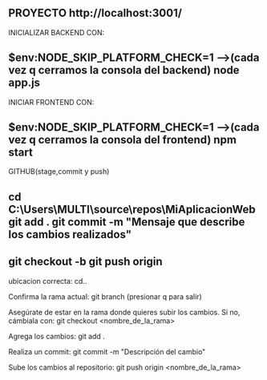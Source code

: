 PROYECTO http://localhost:3001/
---------------------------------------------------------------------------------
INICIALIZAR BACKEND CON:

$env:NODE_SKIP_PLATFORM_CHECK=1 -->(cada vez q cerramos la consola del backend) 
node app.js
---------------------------------------------------------------------------------
INICIAR FRONTEND CON:

$env:NODE_SKIP_PLATFORM_CHECK=1 -->(cada vez q cerramos la consola del frontend) 
npm start
---------------------------------------------------------------------------------
GITHUB(stage,commit y push)

cd C:\Users\MULTI\source\repos\MiAplicacionWeb
git add .
git commit -m "Mensaje que describe los cambios realizados"
----
git checkout -b <nombre-de-la-rama>
git push origin <nombre-de-la-rama>
---------------------------------------------------------------------------------
ubicacion correcta:
cd..

Confirma la rama actual:
git branch
(presionar q para salir)

Asegúrate de estar en la rama donde quieres subir los cambios. Si no, cámbiala con:
git checkout <nombre_de_la_rama>

Agrega los cambios:
git add .

Realiza un commit:
git commit -m "Descripción del cambio"

Sube los cambios al repositorio:
git push origin <nombre_de_la_rama>